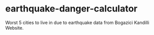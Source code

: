 # earthquake-danger-calculator
Worst 5 cities to live in due to earthquake data from Bogazici Kandilli Website.
